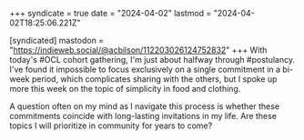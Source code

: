 +++
syndicate = true
date = "2024-04-02"
lastmod = "2024-04-02T18:25:06.221Z"

[syndicated]
mastodon = "https://indieweb.social/@acbilson/112203026124752832"
+++
With today's #OCL cohort gathering, I'm just about halfway through #postulancy. I've found it impossible to focus exclusively on a single commitment in a bi-week period, which complicates sharing with the others, but I spoke up more this week on the topic of simplicity in food and clothing.

A question often on my mind as I navigate this process is whether these commitments coincide with long-lasting invitations in my life. Are these topics I will prioritize in community for years to come?